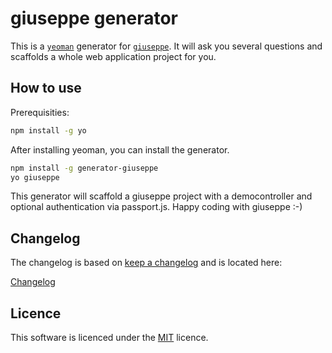 # giuseppe generator

This is a [`yeoman`](http://yeoman.io/) generator for [`giuseppe`](https://github.com/smartive/giuseppe).
It will ask you several questions and scaffolds a whole web application project for you.

## How to use

Prerequisities:
```bash
npm install -g yo
```

After installing yeoman, you can install the generator.
```bash
npm install -g generator-giuseppe
yo giuseppe
```

This generator will scaffold a giuseppe project with a democontroller and optional authentication via passport.js.
Happy coding with giuseppe :-)

## Changelog

The changelog is based on [keep a changelog](http://keepachangelog.com) and is located here:

[Changelog](CHANGELOG.md)

## Licence

This software is licenced under the [MIT](LICENSE) licence.
